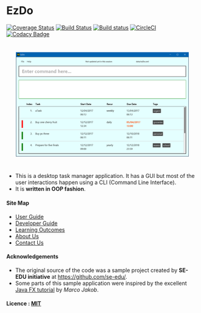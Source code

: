 # EzDo
[![Coverage Status](https://coveralls.io/repos/github/CS2103JAN2017-W14-B4/main/badge.svg)](https://coveralls.io/github/CS2103JAN2017-W14-B4/main?branch=master)
[![Build Status](https://travis-ci.org/CS2103JAN2017-W14-B4/main.svg?branch=master)](https://travis-ci.org/CS2103JAN2017-W14-B4/main)
[![Build status](https://ci.appveyor.com/api/projects/status/3boko2x2vr5cc3w2?svg=true)](https://ci.appveyor.com/project/e0003133/main)
[![CircleCI](https://circleci.com/gh/CS2103JAN2017-W14-B4/main.svg?style=svg)](https://circleci.com/gh/CS2103JAN2017-W14-B4/main)
[![Codacy Badge](https://api.codacy.com/project/badge/Grade/3dbcf8e8ed8544b0a97d73c547890322)](https://www.codacy.com/app/e0003133/main?utm_source=github.com&amp;utm_medium=referral&amp;utm_content=CS2103JAN2017-W14-B4/main&amp;utm_campaign=Badge_Grade)

<p align="center" style="padding:25px">
  <img src="docs/images/Ui.png" width="700"><br>
</p>


* This is a desktop task manager application. It has a GUI but most of the user interactions happen using
  a CLI (Command Line Interface).
* It is **written in OOP fashion**.


#### Site Map
* [User Guide](docs/UserGuide.md)
* [Developer Guide](docs/DeveloperGuide.md)
* [Learning Outcomes](docs/LearningOutcomes.md)
* [About Us](docs/AboutUs.md)
* [Contact Us](docs/ContactUs.md)


#### Acknowledgements

* The original source of the code was a sample project created by **SE-EDU initiative** at https://github.com/se-edu/.
* Some parts of this sample application were inspired by the excellent
  [Java FX tutorial](http://code.makery.ch/library/javafx-8-tutorial/) by *Marco Jakob*.


#### Licence : [MIT](LICENSE)
